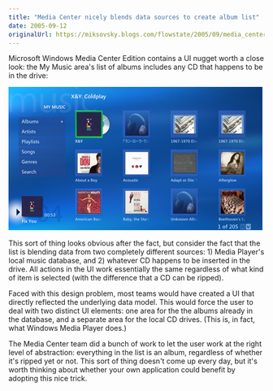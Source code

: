 ```yaml
---
title: "Media Center nicely blends data sources to create album list"
date: 2005-09-12
originalUrl: https://miksovsky.blogs.com/flowstate/2005/09/media_center_ni.html
---
```


<p>
  Microsoft Windows Media Center Edition contains a UI nugget worth a close
  look: the My Music area's list of albums includes any CD that happens to be in
  the drive:
</p>
<p>
  <img
    alt="Media_center_my_music_showing_inserted_c"
    src="/images/flowstate/media_center_my_music_showing_inserted_c_1.png"
  />
</p>
<p>
  This sort of thing looks obvious after the fact, but consider the fact that
  the list is blending data from two completely different sources: 1) Media
  Player's local music database, and 2) whatever CD happens to be inserted in
  the drive. All actions in the UI work essentially the same regardless of what
  kind of item is selected (with the difference that a CD can be ripped).
</p>
<p>
  Faced with this design problem, most teams would have created a UI that
  directly reflected the underlying data model. This would force the user to
  deal with two distinct UI elements: one area for the the albums already in the
  database, and a separate area for the local CD drives. (This is, in fact, what
  Windows Media Player does.)
</p>
<p>
  The Media Center team did a bunch of work to let the user work at the right
  level of abstraction: everything in the list is an album, regardless of
  whether it's ripped yet or not. This sort of thing doesn't come up every day,
  but it's worth thinking about whether your own application could benefit by
  adopting this nice trick.
</p>
